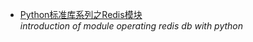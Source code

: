 * [Python标准库系列之Redis模块](https://github.com/anshengme/blog/blob/master/article/python-standard-library-redis.md)<br/>
  _introduction of module operating redis db with python_
